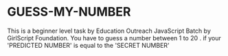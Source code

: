 # GUESS-MY-NUMBER
This is a beginner level task by Education Outreach JavaScript Batch by GirlScript Foundation.
You have to guess a number between 1 to 20 . if your 'PREDICTED NUMBER' is equal to the 'SECRET NUMBER'
